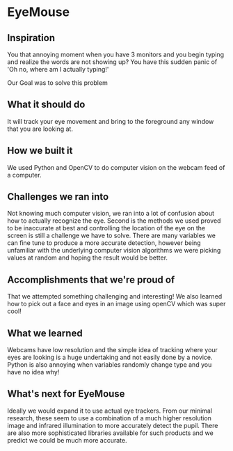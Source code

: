# EyeMouse

## Inspiration
You that annoying moment when you have 3 monitors and you begin typing and realize the words are not showing up? You have this sudden panic of 'Oh no, where am I actually typing!'

Our Goal was to solve this problem

## What it should do
It will track your eye movement and bring to the foreground any window that you are looking at.

## How we built it
We used Python and OpenCV to do computer vision on the webcam feed of a computer.

## Challenges we ran into
Not knowing much computer vision, we ran into a lot of confusion about how to actually recognize the eye. Second is the methods we used proved to be inaccurate at best and controlling the location of the eye on the screen is still a challenge we have to solve. There are many variables we can fine tune to produce a more accurate detection, however being unfamiliar with the underlying computer vision algorithms we were picking values at random and hoping the result would be better.

## Accomplishments that we're proud of
That we attempted something challenging and interesting! We also learned how to pick out a face and eyes in an image using openCV which was super cool!

## What we learned
Webcams have low resolution and the simple idea of tracking where your eyes are looking is a huge undertaking and not easily done by a novice. Python is also annoying when variables randomly change type and you have no idea why!

## What's next for EyeMouse
Ideally we would expand it to use actual eye trackers. From our minimal research, these seem to use a combination of a much higher resolution image and infrared illumination to more accurately detect the pupil. There are also more sophisticated libraries available for such products and we predict we could be much more accurate.
